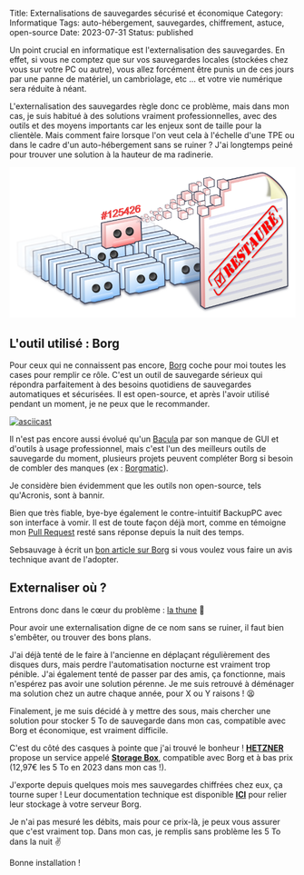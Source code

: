 Title: Externalisations de sauvegardes sécurisé et économique
Category: Informatique
Tags: auto-hébergement, sauvegardes, chiffrement, astuce, open-source
Date: 2023-07-31
Status: published

Un point crucial en informatique est l'externalisation des sauvegardes. En effet, si vous ne comptez que sur vos sauvegardes locales (stockées chez vous sur votre PC ou autre), vous allez forcément être punis un de ces jours par une panne de matériel, un cambriolage, etc ... et votre vie numérique sera réduite à néant.

L'externalisation des sauvegardes règle donc ce problème, mais dans mon cas, je suis habitué à des solutions vraiment professionnelles, avec des outils et des moyens importants car les enjeux sont de taille pour la clientèle. Mais comment faire lorsque l'on veut cela à l'échelle d'une TPE ou dans le cadre d'un auto-hébergement sans se ruiner ? J'ai longtemps peiné pour trouver une solution à la hauteur de ma radinerie.

![Sauvegardes](../../assets/backup.png)

## L'outil utilisé : Borg

Pour ceux qui ne connaissent pas encore, [Borg](https://borgbackup.org) coche pour moi toutes les cases pour remplir ce rôle. C'est un outil de sauvegarde sérieux qui répondra parfaitement à des besoins quotidiens de sauvegardes automatiques et sécurisées. Il est open-source, et après l'avoir utilisé pendant un moment, je ne peux que le recommander.

[![asciicast](https://asciinema.org/a/133292.svg)](https://www.borgbackup.org/demo.html)

Il n'est pas encore aussi évolué qu'un [Bacula](https://bacula.org) par son manque de GUI et d'outils à usage professionnel, mais c'est l'un des meilleurs outils de sauvegarde du moment, plusieurs projets peuvent compléter Borg si besoin de combler des manques (ex : [Borgmatic](https://torsion.org/borgmatic)).

Je considère bien évidemment que les outils non open-source, tels qu'Acronis, sont à bannir.

Bien que très fiable, bye-bye également le contre-intuitif BackupPC avec son interface à vomir. Il est de toute façon déjà mort, comme en témoigne mon [Pull Request](https://github.com/backuppc/backuppc/pull/419) resté sans réponse depuis la nuit des temps.

Sebsauvage à écrit un [bon article sur Borg](https://sebsauvage.net/wiki/doku.php?id=borgbackup) si vous voulez vous faire un avis technique avant de l'adopter.

## Externaliser où ?

Entrons donc dans le cœur du problème : [la thune](https://youtu.be/Eo9JmYYbACA?t=161) 💸

Pour avoir une externalisation digne de ce nom sans se ruiner, il faut bien s'embêter, ou trouver des bons plans.

J'ai déjà tenté de le faire à l'ancienne en déplaçant régulièrement des disques durs, mais perdre l'automatisation nocturne est vraiment trop pénible. J'ai également tenté de passer par des amis, ça fonctionne, mais n'espérez pas avoir une solution pérenne. Je me suis retrouvé à déménager ma solution chez un autre chaque année, pour X ou Y raisons ! 😫

Finalement, je me suis décidé à y mettre des sous, mais chercher une solution pour stocker 5 To de sauvegarde dans mon cas, compatible avec Borg et économique, est vraiment difficile.

C'est du côté des casques à pointe que j'ai trouvé le bonheur ! **[HETZNER](https://www.hetzner.com)** propose un service appelé **[Storage Box](https://www.hetzner.com/storage/storage-box)**, compatible avec Borg et à bas prix (12,97€ les 5 To en 2023 dans mon cas !).

J'exporte depuis quelques mois mes sauvegardes chiffrées chez eux, ça tourne super ! Leur documentation technique est disponible **[<i class="fa fa-link"></i> ICI](https://community.hetzner.com/tutorials/install-and-configure-borgbackup)** pour relier leur stockage à votre serveur Borg.

Je n'ai pas mesuré les débits, mais pour ce prix-là, je peux vous assurer que c'est vraiment top. Dans mon cas, je remplis sans problème les 5 To dans la nuit ✌️

Bonne installation !
